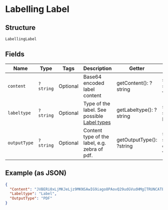 
# Labelling Label

## Structure

`LabellingLabel`

## Fields

| Name | Type | Tags | Description | Getter | Setter |
|  --- | --- | --- | --- | --- | --- |
| `content` | `?string` | Optional | Base64 encoded label content | getContent(): ?string | setContent(?string content): void |
| `labeltype` | `?string` | Optional | Type of the label. See possible [Label types](https://developer.postnl.nl/docs/#/http/reference-data/reference-codes/label-types) | getLabeltype(): ?string | setLabeltype(?string labeltype): void |
| `outputType` | `?string` | Optional | Content type of the label, e.g. zebra of pdf. | getOutputType(): ?string | setOutputType(?string outputType): void |

## Example (as JSON)

```json
{
  "Content": "JVBERi0xLjMKJeLjz9MKNSAwIG9iago8PAovQ29udGVudHMg[TRUNCATED]",
  "Labeltype": "Label",
  "OutputType": "PDF"
}
```

